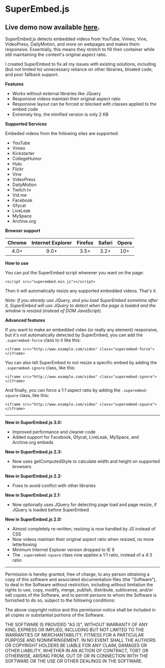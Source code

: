 SuperEmbed.js
================
Live demo now available [here](corbindavenport.github.io/superembed.js).
---
SuperEmbed.js detects embedded videos from YouTube, Vimeo, Vine, VideoPress, DailyMotion, and more on webpages and makes them responsive. Essentially, this means they stretch to fill their container while still maintaining the content's original aspect ratio.

I created SuperEmbed to fix all my issues with existing solutions, including (but not limited to) unnecessary reliance on other libraries, bloated code, and poor fallback support.

**Features**
* Works without external libraries like JQuery
* Responsive videos maintain their original aspect ratio
* Responsive layout can be forced or blocked with classes applied to the embed code
* Extremely tiny, the minified version is only 2 KB

**Supported Services**

Embeded videos from the following sites are supported:
* YouTube
* Vimeo
* Kickstarter
* CollegeHumor
* Hulu
* Flickr
* Vine
* VideoPress
* DailyMotion
* Twitch.tv
* Vid.me
* Facebook
* Gfycat
* LiveLeak
* MySpace
* Archive.org

**Browser support**

| Chrome | Internet Explorer | Firefox | Safari | Opera |
| :-----:| :-----:| :-----:| :-----:| :-----:|
| 4.0+ | 9.0+ | 3.5+ | 3.2+ | 10+ |

**How to use**

You can put the SuperEmbed script wherever you want on the page:
```
<script src="superembed.min.js"></script>
```
Then it will automatically resize any supported embedded videos. That's it.

*Note: If you already use JQuery, and you load SuperEmbed sometime after it, SuperEmbed will use JQuery to detect when the page is loaded and the window is resized (instead of DOM JavaScript).*

**Advanced features**

If you want to make an embedded video (or really any element) responsive, but it's not automatically detected by SuperEmbed, you can add the `.superembed-force` class to it like this:
```
<iframe src="http://www.example.com/video" class="superembed-force"></iframe>
```
You can also tell SuperEmbed to not resize a specific embed by adding the `.superembed-ignore` class, like this:
```
<iframe src="http://www.example.com/video" class="superembed-ignore"></iframe>
```
And finally, you can force a 1:1 aspect ratio by adding the `.superembed-square` class, like this:
```
<iframe src="http://www.example.com/video" class="superembed-square"></iframe>
```

---------------------------------------------------------

__New in SuperEmbed.js 3.0:__
* Improved performance and cleaner code
* Added support for Facebook, Gfycat, LiveLeak, MySpace, and Archive.org embeds

__New in SuperEmbed.js 2.3:__
* Now uses getComputedStyle to calculate width and height on supported browsers

__New in SuperEmbed.js 2.2:__
* Fixes to avoid conflict with other libraries

__New in SuperEmbed.js 2.1:__
* Now optionally uses JQuery for detecting page load and page resize, if JQuery is loaded before SuperEmbed

__New in SuperEmbed.js 2.0:__
* Almost completely re-written, resizing is now handled by JS instead of CSS
* Now videos maintain their original aspect ratio when resized, no more letterboxing
* Minimum Internet Explorer version dropped to IE 9
* The `.superembed-square` class now applies a 1:1 ratio, instead of a 4:3 ratio

---------------------------------------------------------

Permission is hereby granted, free of charge, to any person obtaining a copy of this software and associated documentation files (the "Software"), to deal in the Software without restriction, including without limitation the rights to use, copy, modify, merge, publish, distribute, sublicense, and/or sell copies of the Software, and to permit persons to whom the Software is furnished to do so, subject to the following conditions:

The above copyright notice and this permission notice shall be included in all copies or substantial portions of the Software.

THE SOFTWARE IS PROVIDED "AS IS", WITHOUT WARRANTY OF ANY KIND, EXPRESS OR IMPLIED, INCLUDING BUT NOT LIMITED TO THE WARRANTIES OF MERCHANTABILITY, FITNESS FOR A PARTICULAR PURPOSE AND NONINFRINGEMENT. IN NO EVENT SHALL THE AUTHORS OR COPYRIGHT HOLDERS BE LIABLE FOR ANY CLAIM, DAMAGES OR OTHER LIABILITY, WHETHER IN AN ACTION OF CONTRACT, TORT OR OTHERWISE, ARISING FROM, OUT OF OR IN CONNECTION WITH THE SOFTWARE OR THE USE OR OTHER DEALINGS IN THE SOFTWARE.
